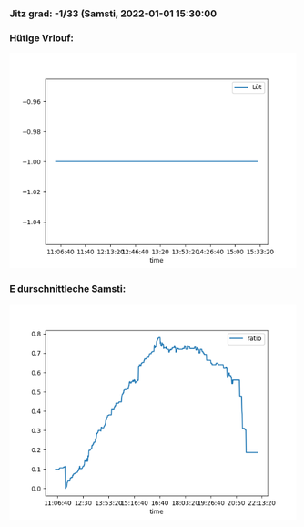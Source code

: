 ### Jitz grad: -1/33 (Samsti, 2022-01-01 15:30:00

### Hütige Vrlouf:
![Graph](Today.png)

### E durschnittleche Samsti:
![Graph](Samsti.png)